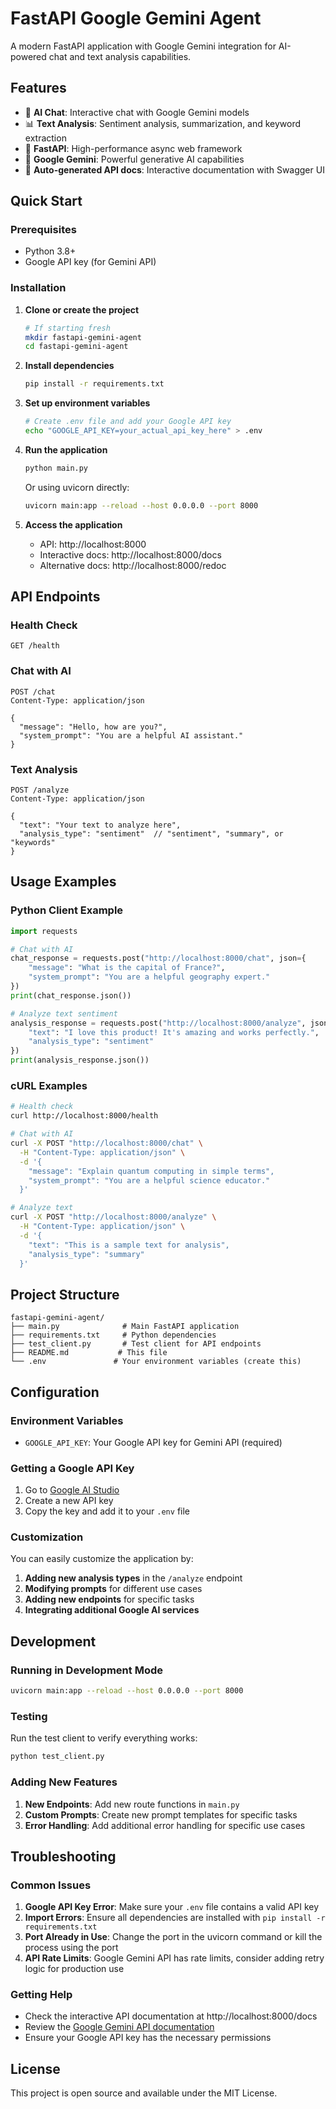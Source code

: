 # FastAPI Google Gemini Agent

A modern FastAPI application with Google Gemini integration for AI-powered chat and text analysis capabilities.

## Features

- 🤖 **AI Chat**: Interactive chat with Google Gemini models
- 📊 **Text Analysis**: Sentiment analysis, summarization, and keyword extraction
- 🚀 **FastAPI**: High-performance async web framework
- 🔧 **Google Gemini**: Powerful generative AI capabilities
- 📝 **Auto-generated API docs**: Interactive documentation with Swagger UI

## Quick Start

### Prerequisites

- Python 3.8+
- Google API key (for Gemini API)

### Installation

1. **Clone or create the project**
   ```bash
   # If starting fresh
   mkdir fastapi-gemini-agent
   cd fastapi-gemini-agent
   ```

2. **Install dependencies**
   ```bash
   pip install -r requirements.txt
   ```

3. **Set up environment variables**
   ```bash
   # Create .env file and add your Google API key
   echo "GOOGLE_API_KEY=your_actual_api_key_here" > .env
   ```

4. **Run the application**
   ```bash
   python main.py
   ```

   Or using uvicorn directly:
   ```bash
   uvicorn main:app --reload --host 0.0.0.0 --port 8000
   ```

5. **Access the application**
   - API: http://localhost:8000
   - Interactive docs: http://localhost:8000/docs
   - Alternative docs: http://localhost:8000/redoc

## API Endpoints

### Health Check
```http
GET /health
```

### Chat with AI
```http
POST /chat
Content-Type: application/json

{
  "message": "Hello, how are you?",
  "system_prompt": "You are a helpful AI assistant."
}
```

### Text Analysis
```http
POST /analyze
Content-Type: application/json

{
  "text": "Your text to analyze here",
  "analysis_type": "sentiment"  // "sentiment", "summary", or "keywords"
}
```

## Usage Examples

### Python Client Example

```python
import requests

# Chat with AI
chat_response = requests.post("http://localhost:8000/chat", json={
    "message": "What is the capital of France?",
    "system_prompt": "You are a helpful geography expert."
})
print(chat_response.json())

# Analyze text sentiment
analysis_response = requests.post("http://localhost:8000/analyze", json={
    "text": "I love this product! It's amazing and works perfectly.",
    "analysis_type": "sentiment"
})
print(analysis_response.json())
```

### cURL Examples

```bash
# Health check
curl http://localhost:8000/health

# Chat with AI
curl -X POST "http://localhost:8000/chat" \
  -H "Content-Type: application/json" \
  -d '{
    "message": "Explain quantum computing in simple terms",
    "system_prompt": "You are a helpful science educator."
  }'

# Analyze text
curl -X POST "http://localhost:8000/analyze" \
  -H "Content-Type: application/json" \
  -d '{
    "text": "This is a sample text for analysis",
    "analysis_type": "summary"
  }'
```

## Project Structure

```
fastapi-gemini-agent/
├── main.py              # Main FastAPI application
├── requirements.txt     # Python dependencies
├── test_client.py       # Test client for API endpoints
├── README.md           # This file
└── .env               # Your environment variables (create this)
```

## Configuration

### Environment Variables

- `GOOGLE_API_KEY`: Your Google API key for Gemini API (required)

### Getting a Google API Key

1. Go to [Google AI Studio](https://makersuite.google.com/app/apikey)
2. Create a new API key
3. Copy the key and add it to your `.env` file

### Customization

You can easily customize the application by:

1. **Adding new analysis types** in the `/analyze` endpoint
2. **Modifying prompts** for different use cases
3. **Adding new endpoints** for specific tasks
4. **Integrating additional Google AI services**

## Development

### Running in Development Mode

```bash
uvicorn main:app --reload --host 0.0.0.0 --port 8000
```

### Testing

Run the test client to verify everything works:

```bash
python test_client.py
```

### Adding New Features

1. **New Endpoints**: Add new route functions in `main.py`
2. **Custom Prompts**: Create new prompt templates for specific tasks
3. **Error Handling**: Add additional error handling for specific use cases

## Troubleshooting

### Common Issues

1. **Google API Key Error**: Make sure your `.env` file contains a valid API key
2. **Import Errors**: Ensure all dependencies are installed with `pip install -r requirements.txt`
3. **Port Already in Use**: Change the port in the uvicorn command or kill the process using the port
4. **API Rate Limits**: Google Gemini API has rate limits, consider adding retry logic for production use

### Getting Help

- Check the interactive API documentation at http://localhost:8000/docs
- Review the [Google Gemini API documentation](https://ai.google.dev/docs)
- Ensure your Google API key has the necessary permissions

## License

This project is open source and available under the MIT License. 